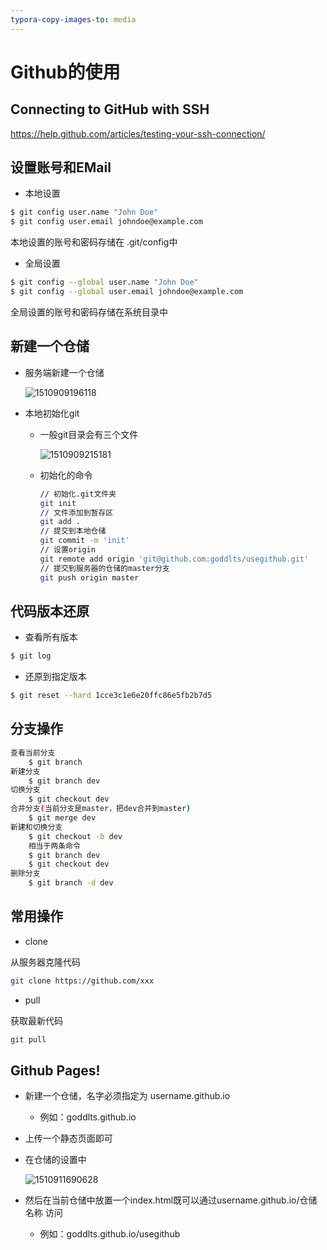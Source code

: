 ```yaml
---
typora-copy-images-to: media
---
```


# Github的使用

## Connecting to GitHub with SSH

https://help.github.com/articles/testing-your-ssh-connection/

## 设置账号和EMail

- 本地设置

```bash
$ git config user.name "John Doe"
$ git config user.email johndoe@example.com
```

本地设置的账号和密码存储在 .git/config中

- 全局设置

```bash
$ git config --global user.name "John Doe"
$ git config --global user.email johndoe@example.com
```

全局设置的账号和密码存储在系统目录中

## 新建一个仓储

- 服务端新建一个仓储

  ![1510909196118](media/1510909196118.png)

- 本地初始化git

  - 一般git目录会有三个文件

    ![1510909215181](media/1510909215181.png)

  - 初始化的命令

    ```bash
    // 初始化.git文件夹
    git init
    // 文件添加到暂存区
    git add .
    // 提交到本地仓储
    git commit -m 'init'
    // 设置origin
    git remote add origin 'git@github.com:goddlts/usegithub.git'
    // 提交到服务器的仓储的master分支
    git push origin master
    ```

## 代码版本还原

- 查看所有版本

```bash
$ git log
```

- 还原到指定版本

```bash
$ git reset --hard 1cce3c1e6e20ffc86e5fb2b7d5
```

## 分支操作

```bash
查看当前分支
	$ git branch 
新建分支
	$ git branch dev
切换分支
	$ git checkout dev
合并分支(当前分支是master，把dev合并到master)
	$ git merge dev
新建和切换分支
	$ git checkout -b dev  
	相当于两条命令
	$ git branch dev
	$ git checkout dev
删除分支
	$ git branch -d dev
```



## 常用操作

- clone

从服务器克隆代码

```bash
git clone https://github.com/xxx
```

- pull

获取最新代码

```bash
git pull
```

## Github Pages!

- 新建一个仓储，名字必须指定为 username.github.io

  - 例如：goddlts.github.io

- 上传一个静态页面即可
- 在仓储的设置中 

  ![1510911690628](media/1510911690628.png)

- 然后在当前仓储中放置一个index.html既可以通过username.github.io/仓储名称   访问
  - 例如：goddlts.github.io/usegithub